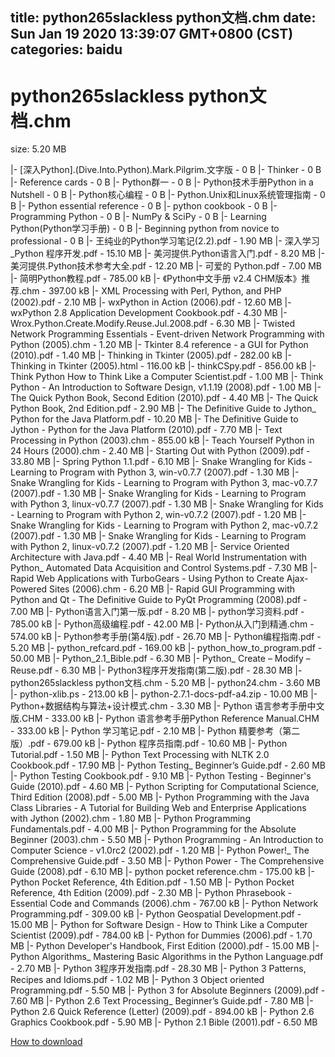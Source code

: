 
title: python265slackless python文档.chm
date: Sun Jan 19 2020 13:39:07 GMT+0800 (CST)    
categories: baidu
---

# python265slackless python文档.chm
size: 5.20 MB
 
 
|- [深入Python].(Dive.Into.Python).Mark.Pilgrim.文字版 - 0 B
|- Thinker - 0 B
|- Reference cards - 0 B
|- Python群一 - 0 B
|- Python技术手册Python in a Nutshell - 0 B
|- Python核心编程 - 0 B
|- Python.Unix和Linux系统管理指南 - 0 B
|- Python essential reference - 0 B
|- python cookbook - 0 B
|- Programming Python - 0 B
|- NumPy & SciPy - 0 B
|- Learning Python(Python学习手册) - 0 B
|- Beginning python from novice to professional - 0 B
|- 王纯业的Python学习笔记(2.2).pdf - 1.90 MB
|- 深入学习_Python 程序开发.pdf - 15.10 MB
|- 美河提供.Python语言入门.pdf - 8.20 MB
|- 美河提供.Python技术参考大全.pdf - 12.20 MB
|- 可爱的 Python.pdf - 7.00 MB
|- 简明Python教程.pdf - 785.00 kB
|- 《Python中文手册 v2.4 CHM版本》推荐.chm - 397.00 kB
|- XML Processing with Perl, Python, and PHP (2002).pdf - 2.10 MB
|- wxPython in Action (2006).pdf - 12.60 MB
|- wxPython 2.8 Application Development Cookbook.pdf - 4.30 MB
|- Wrox.Python.Create.Modify.Reuse.Jul.2008.pdf - 6.30 MB
|- Twisted Network Programming Essentials - Event-driven Network Programming with Python (2005).chm - 1.20 MB
|- Tkinter 8.4 reference - a GUI for Python (2010).pdf - 1.40 MB
|- Thinking in Tkinter (2005).pdf - 282.00 kB
|- Thinking in Tkinter (2005).html - 116.00 kB
|- thinkCSpy.pdf - 856.00 kB
|- Think Python How to Think Like a Computer Scientist.pdf - 1.00 MB
|- Think Python - An Introduction to Software Design, v1.1.19 (2008).pdf - 1.00 MB
|- The Quick Python Book, Second Edition (2010).pdf - 4.40 MB
|- The Quick Python Book, 2nd Edition.pdf - 2.90 MB
|- The Definitive Guide to Jython_ Python for the Java Platform.pdf - 10.20 MB
|- The Definitive Guide to Jython - Python for the Java Platform (2010).pdf - 7.70 MB
|- Text Processing in Python (2003).chm - 855.00 kB
|- Teach Yourself Python in 24 Hours (2000).chm - 2.40 MB
|- Starting Out with Python (2009).pdf - 33.80 MB
|- Spring Python 1.1.pdf - 6.10 MB
|- Snake Wrangling for Kids - Learning to Program with Python 3, win-v0.7.7 (2007).pdf - 1.30 MB
|- Snake Wrangling for Kids - Learning to Program with Python 3, mac-v0.7.7 (2007).pdf - 1.30 MB
|- Snake Wrangling for Kids - Learning to Program with Python 3, linux-v0.7.7 (2007).pdf - 1.30 MB
|- Snake Wrangling for Kids - Learning to Program with Python 2, win-v0.7.2 (2007).pdf - 1.20 MB
|- Snake Wrangling for Kids - Learning to Program with Python 2, mac-v0.7.2 (2007).pdf - 1.30 MB
|- Snake Wrangling for Kids - Learning to Program with Python 2, linux-v0.7.2 (2007).pdf - 1.20 MB
|- Service Oriented Architecture with Java.pdf - 4.40 MB
|- Real World Instrumentation with Python_ Automated Data Acquisition and Control Systems.pdf - 7.30 MB
|- Rapid Web Applications with TurboGears - Using Python to Create Ajax-Powered Sites (2006).chm - 6.20 MB
|- Rapid GUI Programming with Python and Qt - The Definitive Guide to PyQt Programming (2008).pdf - 7.00 MB
|- Python语言入门第一版.pdf - 8.20 MB
|- python学习资料.pdf - 785.00 kB
|- Python高级编程.pdf - 42.00 MB
|- Python从入门到精通.chm - 574.00 kB
|- Python参考手册(第4版).pdf - 26.70 MB
|- Python编程指南.pdf - 5.20 MB
|- python_refcard.pdf - 169.00 kB
|- python_how_to_program.pdf - 50.00 MB
|- Python_2.1_Bible.pdf - 6.30 MB
|- Python_ Create – Modify – Reuse.pdf - 6.30 MB
|- Python3程序开发指南(第二版).pdf - 28.30 MB
|- python265slackless python文档.chm - 5.20 MB
|- python24.chm - 3.60 MB
|- python-xlib.ps - 213.00 kB
|- python-2.7.1-docs-pdf-a4.zip - 10.00 MB
|- Python+数据结构与算法+设计模式.chm - 3.30 MB
|- Python 语言参考手册中文版.CHM - 333.00 kB
|- Python 语言参考手册Python Reference Manual.CHM - 333.00 kB
|- Python 学习笔记.pdf - 2.10 MB
|- Python 精要参考（第二版）.pdf - 679.00 kB
|- Python 程序员指南.pdf - 10.60 MB
|- Python Tutorial.pdf - 1.50 MB
|- Python Text Processing with NLTK 2.0 Cookbook.pdf - 17.90 MB
|- Python Testing_ Beginner’s Guide.pdf - 2.60 MB
|- Python Testing Cookbook.pdf - 9.10 MB
|- Python Testing - Beginner's Guide (2010).pdf - 4.60 MB
|- Python Scripting for Computational Science, Third Edition (2008).pdf - 5.00 MB
|- Python Programming with the Java Class Libraries - A Tutorial for Building Web and Enterprise Applications with Jython (2002).chm - 1.80 MB
|- Python Programming Fundamentals.pdf - 4.00 MB
|- Python Programming for the Absolute Beginner (2003).chm - 5.50 MB
|- Python Programming - An Introduction to Computer Science - v1.0rc2 (2002).pdf - 1.20 MB
|- Python Power!_ The Comprehensive Guide.pdf - 3.50 MB
|- Python Power - The Comprehensive Guide (2008).pdf - 6.10 MB
|- python pocket reference.chm - 175.00 kB
|- Python Pocket Reference, 4th Edition.pdf - 1.50 MB
|- Python Pocket Reference, 4th Edition (2009).pdf - 2.30 MB
|- Python Phrasebook - Essential Code and Commands (2006).chm - 767.00 kB
|- Python Network Programming.pdf - 309.00 kB
|- Python Geospatial Development.pdf - 15.00 MB
|- Python for Software Design - How to Think Like a Computer Scientist (2009).pdf - 784.00 kB
|- Python for Dummies (2006).pdf - 1.70 MB
|- Python Developer's Handbook, First Edition (2000).pdf - 15.00 MB
|- Python Algorithms_ Mastering Basic Algorithms in the Python Language.pdf - 2.70 MB
|- Python 3程序开发指南.pdf - 28.30 MB
|- Python 3 Patterns, Recipes and Idioms.pdf - 1.02 MB
|- Python 3 Object oriented Programming.pdf - 5.50 MB
|- Python 3 for Absolute Beginners (2009).pdf - 7.60 MB
|- Python 2.6 Text Processing_ Beginner’s Guide.pdf - 7.80 MB
|- Python 2.6 Quick Reference (Letter) (2009).pdf - 894.00 kB
|- Python 2.6 Graphics Cookbook.pdf - 5.90 MB
|- Python 2.1 Bible (2001).pdf - 6.50 MB

[How to download](https://bpcam.bemobtrk.com/go/2ceec3aa-1ca2-46d6-b9ff-aaa5c184517c?jno=1280)